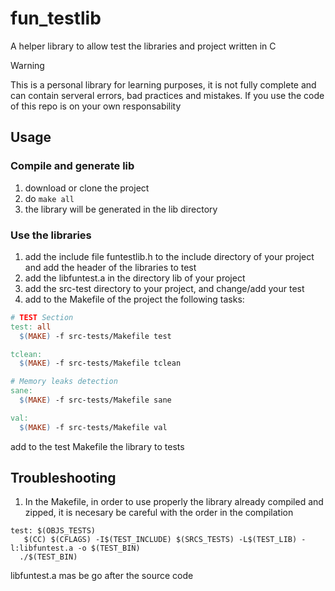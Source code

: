 # fun_testlib

A helper library to allow test the libraries and project written in C

> [!WARNING]
> This is a personal library for learning purposes, it is not fully complete and can contain serveral errors, bad practices and mistakes. If you use the code of this repo is on your own responsability

## Usage

### Compile and generate lib

1. download or clone the project
2. do `make all`
3. the library will be generated in the lib directory

### Use the libraries

1. add the include file funtestlib.h to the include directory of your project and add the header of the libraries to test
2. add the libfuntest.a in the directory lib of your project
3. add the src-test directory to your project, and change/add your test
4. add to the Makefile of the project the following tasks:

  ```makefile
  # TEST Section
  test: all
    $(MAKE) -f src-tests/Makefile test

  tclean:
    $(MAKE) -f src-tests/Makefile tclean

  # Memory leaks detection
  sane:
    $(MAKE) -f src-tests/Makefile sane

  val: 
    $(MAKE) -f src-tests/Makefile val 
  ```

add to the test Makefile the library to tests

## Troubleshooting

1. In the Makefile, in order to use properly the library already compiled and zipped, it is necesary be careful with the order in the compilation

```shell
test: $(OBJS_TESTS)
   $(CC) $(CFLAGS) -I$(TEST_INCLUDE) $(SRCS_TESTS) -L$(TEST_LIB) -l:libfuntest.a -o $(TEST_BIN)
  ./$(TEST_BIN)
```

libfuntest.a mas be go after the source code
